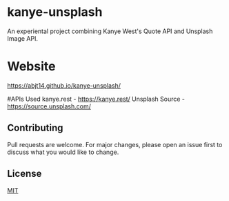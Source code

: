 # kanye-unsplash

An experiental project combining Kanye West's Quote API and Unsplash Image API.

# Website

https://abjt14.github.io/kanye-unsplash/

#APIs Used
kanye.rest - https://kanye.rest/
Unsplash Source - https://source.unsplash.com/

## Contributing
Pull requests are welcome. For major changes, please open an issue first to discuss what you would like to change.

## License
[MIT](https://choosealicense.com/licenses/mit/)

